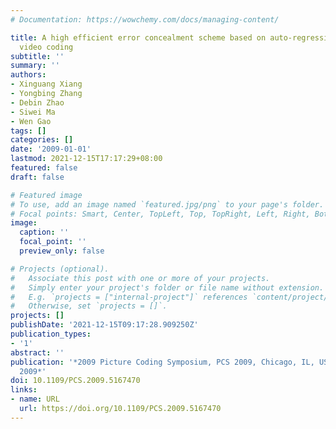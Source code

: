 ```yaml
---
# Documentation: https://wowchemy.com/docs/managing-content/

title: A high efficient error concealment scheme based on auto-regressive model for
  video coding
subtitle: ''
summary: ''
authors:
- Xinguang Xiang
- Yongbing Zhang
- Debin Zhao
- Siwei Ma
- Wen Gao
tags: []
categories: []
date: '2009-01-01'
lastmod: 2021-12-15T17:17:29+08:00
featured: false
draft: false

# Featured image
# To use, add an image named `featured.jpg/png` to your page's folder.
# Focal points: Smart, Center, TopLeft, Top, TopRight, Left, Right, BottomLeft, Bottom, BottomRight.
image:
  caption: ''
  focal_point: ''
  preview_only: false

# Projects (optional).
#   Associate this post with one or more of your projects.
#   Simply enter your project's folder or file name without extension.
#   E.g. `projects = ["internal-project"]` references `content/project/deep-learning/index.md`.
#   Otherwise, set `projects = []`.
projects: []
publishDate: '2021-12-15T09:17:28.909250Z'
publication_types:
- '1'
abstract: ''
publication: '*2009 Picture Coding Symposium, PCS 2009, Chicago, IL, USA, May 6-8,
  2009*'
doi: 10.1109/PCS.2009.5167470
links:
- name: URL
  url: https://doi.org/10.1109/PCS.2009.5167470
---
```

